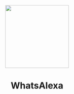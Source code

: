 <div align="center">
  <img src="https://github.com/Kaweeshachamodk/cobra-bot/blob/master/src/video/Edited_20211119_220725.mp4" width="200" height="200">
  <h1>WhatsAlexa</h1>
</div>
